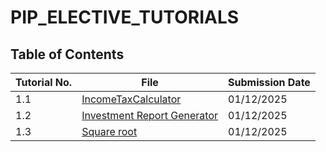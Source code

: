 # PIP_ELECTIVE_TUTORIALS

## Table of Contents
|Tutorial No. | File          | Submission Date|
|-------------|---------------|----------------|
|1.1          |[IncomeTaxCalculator](https://github.com/thoms004/PIP_ELECTIVE_TUTORIALS/blob/main/TUTORIAL%201/1.IncomeTaxCalculator.py) |01/12/2025|
|1.2          |[Investment Report Generator](https://github.com/thoms004/PIP_ELECTIVE_TUTORIALS/blob/main/TUTORIAL%201/2.Investment%20Report%20Generator.py) |01/12/2025|
|1.3          |[Square root](https://github.com/thoms004/PIP_ELECTIVE_TUTORIALS/blob/e6edb5b5c9c78c4cc3385fd91f6f5065af079f90/TUTORIAL%201/3.Square%20root.py)| 01/12/2025|
